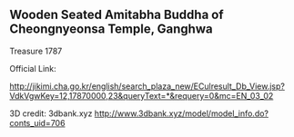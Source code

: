 ## Wooden Seated Amitabha Buddha of Cheongnyeonsa Temple, Ganghwa

Treasure   1787

Official Link:

http://jikimi.cha.go.kr/english/search_plaza_new/ECulresult_Db_View.jsp?VdkVgwKey=12,17870000,23&queryText=*&requery=0&mc=EN_03_02


3D credit: 3dbank.xyz
http://www.3dbank.xyz/model/model_info.do?conts_uid=706
